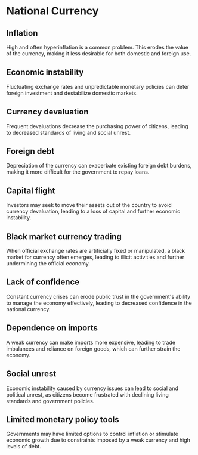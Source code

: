 # National Currency

## Inflation

High and often hyperinflation is a common problem. This erodes the value of the currency, making it less desirable for both domestic and foreign use.

## Economic instability

Fluctuating exchange rates and unpredictable monetary policies can deter foreign investment and destabilize domestic markets.

## Currency devaluation

Frequent devaluations decrease the purchasing power of citizens, leading to decreased standards of living and social unrest.

## Foreign debt

Depreciation of the currency can exacerbate existing foreign debt burdens, making it more difficult for the government to repay loans.

## Capital flight

Investors may seek to move their assets out of the country to avoid currency devaluation, leading to a loss of capital and further economic instability.

## Black market currency trading

When official exchange rates are artificially fixed or manipulated, a black market for currency often emerges, leading to illicit activities and further undermining the official economy.

## Lack of confidence

Constant currency crises can erode public trust in the government's ability to manage the economy effectively, leading to decreased confidence in the national currency.

## Dependence on imports

A weak currency can make imports more expensive, leading to trade imbalances and reliance on foreign goods, which can further strain the economy.

## Social unrest

Economic instability caused by currency issues can lead to social and political unrest, as citizens become frustrated with declining living standards and government policies.

## Limited monetary policy tools

Governments may have limited options to control inflation or stimulate economic growth due to constraints imposed by a weak currency and high levels of debt.
